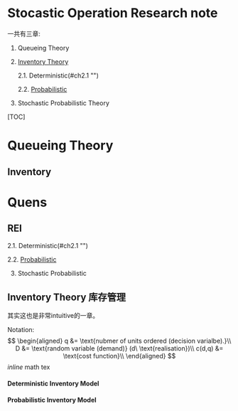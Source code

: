 # Stocastic Operation Research note
一共有三章:


1. Queueing Theory <a name="ch1"></a>
2. [Inventory Theory](#ch2 "")

	2.1. Deterministic(#ch2.1 "")
	
	2.2. [Probabilistic](#ch2.2 "")

3. Stochastic Probabilistic
Theory
<Leader>
[TOC]

# Queueing Theory
## Inventory
# Quens
## REI

2.1. Deterministic(#ch2.1 "")
	
2.2. [Probabilistic](#ch2.2 "")

3. Stochastic Probabilistic



## <a name="ch2"></a> Inventory Theory 库存管理
其实这也是非常intuitive的一章。

Notation:
$$
\begin{aligned}
q &= \text{nubmer of units ordered (decision varialbe).}\\
D &= \text{random variable (demand)} (d\  \text{realisation})\\
c(d,q) &= \text{cost function}\\
\end{aligned}
$$
$inline$ math tex
 
#### Deterministic Inventory Model <a name="ch2.1"></a>

#### Probabilistic Inventory Model <a name="ch2.2"></a>






